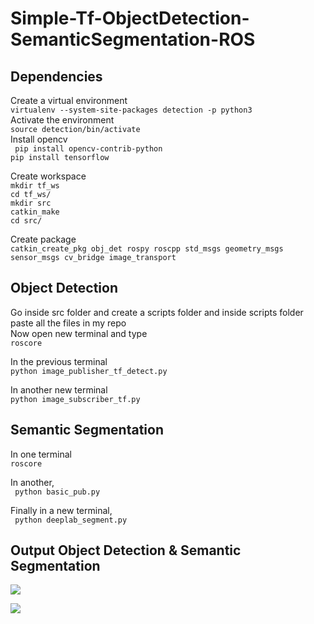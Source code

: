 # Simple-Tf-ObjectDetection-SemanticSegmentation-ROS

## Dependencies

Create a virtual environment<br/>
```virtualenv --system-site-packages detection -p python3 ```<br/>
Activate the environment <br/>
``` source detection/bin/activate ``` <br/>
Install opencv <br/>
```  pip install opencv-contrib-python ```<br/>
``` pip install tensorflow ``` <br/>


Create workspace<br/>
```mkdir tf_ws```<br/>
```cd tf_ws/```<br/>
```mkdir src```<br/>
```catkin_make```<br/>
```cd src/```<br/>

Create package<br/>
```catkin_create_pkg obj_det rospy roscpp std_msgs geometry_msgs sensor_msgs cv_bridge image_transport```<br/>


## Object Detection


Go inside src folder and create a scripts folder and inside scripts folder paste all the files in my repo<br/>
Now open new terminal and type<br/>
```roscore```<br/>

In the previous terminal<br/>
```python image_publisher_tf_detect.py``` <br/>

In another new terminal<br/>
```python image_subscriber_tf.py``` <br/>






## Semantic Segmentation

In one terminal <br/>
```roscore ``` <br/>

In another, <br/>
``` python basic_pub.py``` <br/>

Finally in a new terminal, <br/>
``` python deeplab_segment.py``` <br/>






## Output Object Detection & Semantic Segmentation




<p align="left">
  <img src="obj_detect.gif" />
</p>








<p align="left">
  <img src="seg_ros.gif" />
</p>




